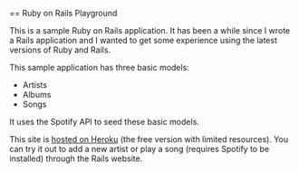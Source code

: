 == Ruby on Rails Playground

This is a sample Ruby on Rails application.  It has been a while since I wrote a Rails application and I wanted to get some experience using the latest versions of Ruby and Rails.

This sample application has three basic models:

 * Artists
 * Albums
 * Songs

It uses the Spotify API to seed these basic models.

This site is [hosted on Heroku](https://stark-citadel-5574.herokuapp.com/) (the free version with limited resources).  You can try it out to add a new artist or play a song (requires Spotify to be installed) through the Rails website.

